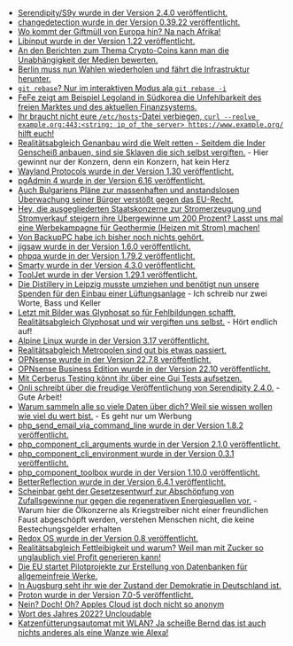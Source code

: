 * [Serendipity/S9y wurde in der Version 2.4.0 veröffentlicht.](https://github.com/s9y/Serendipity/releases/tag/2.4.0)
* [changedetection wurde in der Version 0.39.22 veröffentlicht.](https://github.com/dgtlmoon/changedetection.io/releases/tag/0.39.22)
* [Wo kommt der Giftmüll von Europa hin? Na nach Afrika!](https://netzfrauen.org/2022/11/20/africa-32/)
* [Libinput wurde in der Version 1.22 veröffentlicht.](https://www.phoronix.com/news/libinput-1.22-Released)
* [An den Berichten zum Thema Crypto-Coins kann man die Unabhängigkeit der Medien bewerten.](https://blog.fefe.de/?ts=9d8473cd)
* [Berlin muss nun Wahlen wiederholen und fährt die Infrastruktur herunter.](https://blog.fefe.de/?ts=9d847945)
* [`git rebase`? Nur im interaktiven Modus ala `git rebase -i`](https://opensource.com/article/22/11/advanced-git-commands)
* [FeFe zeigt am Beispiel Legoland in Südkorea die Unfehlbarkeit des freien Marktes und des aktuellen Finanzsystems.](https://blog.fefe.de/?ts=9d85846e)
* [Ihr braucht nicht eure `/etc/hosts`-Datei verbiegen, `curl --reolve example.org:443:<string: ip_of_the_server> https://www.example.org/` hilft euch!](https://utcc.utoronto.ca/~cks/space/blog/web/CurlTestingAlternateServer)
* [Realitätsabgleich Genanbau wird die Welt retten - Seitdem die Inder Genscheiß anbauen, sind sie Sklaven die sich selbst vergiften.](https://netzfrauen.org/2022/11/21/india-28/) - Hier gewinnt nur der Konzern, denn ein Konzern, hat kein Herz
* [Wayland Protocols wurde in der Version 1.30 veröffentlicht.](https://www.phoronix.com/news/Wayland-Tearing-Control-Proto)
* [pgAdmin 4 wurde in der Version 6.16 veröffentlicht.](https://www.postgresql.org/about/news/pgadmin-4-v616-released-2548/)
* [Auch Bulgariens Pläne zur massenhaften und anstandslosen Überwachung seiner Bürger verstößt gegen das EU-Recht.](https://netzpolitik.org/2022/eugh-urteil-vorratsdatenspeicherung-auch-in-bulgarien-mit-eu-recht-unvereinbar/)
* [Hey, die ausgegliederten Staatskonzerne zur Stromerzeugung und Stromverkauf steigern ihre Übergewinne um 200 Prozent? Lasst uns mal eine Werbekampagne für Geothermie (Heizen mit Strom) machen!](https://www.sonnenseite.com/de/wissenschaft/datenkampagne-fuer-die-geothermie-in-deutschland-gestartet/)
* [Von BackupPC habe ich bisher noch nichts gehört.](https://backuppc.github.io/backuppc/)
* [jigsaw wurde in der Version 1.6.0 veröffentlicht.](https://github.com/tighten/jigsaw/releases/tag/v1.6.0)
* [phpqa wurde in der Version 1.79.2 veröffentlicht.](https://github.com/jakzal/phpqa/releases/tag/v1.79.2)
* [Smarty wurde in der Version 4.3.0 veröffentlicht.](https://github.com/smarty-php/smarty/releases/tag/v4.3.0)
* [ToolJet wurde in der Version 1.29.1 veröffentlicht.](https://github.com/ToolJet/ToolJet/releases/tag/v1.29.1)
* [Die Distillery in Leipzig musste umziehen und benötigt nun unsere Spenden für den Einbau einer Lüftungsanlage](https://www.rave-strikes-back.de/?p=11400) - Ich schreib nur zwei Worte, Bass und Keller
* [Letzt mit Bilder was Glyphosat so für Fehlbildungen schafft, Realitätsabgleich Glyphosat und wir vergiften uns selbst.](https://netzfrauen.org/2022/11/22/argentina-4/) - Hört endlich auf!
* [Alpine Linux wurde in der Version 3.17 veröffentlicht.](https://www.phoronix.com/news/Alpine-3.17-Released)
* [Realitätsabgleich Metropolen sind gut bis etwas passiert.](https://netzfrauen.org/2022/11/22/earthquake-2/)
* [OPNsense wurde in der Version 22.7.8 veröffentlicht.](https://opnsense.org/opnsense-22-7-8-released/)
* [OPNsense Business Edition wurde in der Version 22.10 veröffentlicht.](https://opnsense.org/opnsense-business-edition-22-10-released/)
* [Mit Cerberus Testing könnt ihr über eine Gui Tests aufsetzen.](https://opensource.com/article/22/11/cerberus-testing)
* [Onli schreibt über die freudige Veröffentlichung von Serendipity 2.4.0.](https://www.onli-blogging.de/2214/Serendipity-2.4.0-ist-draussen-das-stabile-Release-fuer-PHP-8.0.html) - Gute Arbeit!
* [Warum sammeln alle so viele Daten über dich? Weil sie wissen wollen wie viel du wert bist.](https://netzpolitik.org/2022/we-fight-for-your-digital-rights-sie-wollen-wissen-wie-viel-wir-wert-sind/) - Es geht nur um Werbung
* [php_send_email_via_command_line wurde in der Version 1.8.2 veröffentlicht.](https://github.com/stevleibelt/php_send_email_via_command_line/releases/tag/1.8.2)
* [php_component_cli_arguments wurde in der Version 2.1.0 veröffentlicht.](https://github.com/bazzline/php_component_cli_arguments/releases/tag/2.1.0)
* [php_component_cli_environment wurde in der Version 0.3.1 veröffentlicht.](https://github.com/bazzline/php_component_cli_environment/releases/tag/0.3.1)
* [php_component_toolbox wurde in der Version 1.10.0 veröffentlicht.](https://github.com/bazzline/php_component_toolbox/releases/tag/1.10.0)
* [BetterReflection wurde in der Version 6.4.1 veröffentlicht.](https://github.com/Roave/BetterReflection/releases/tag/6.4.1)
* [Scheinbar geht der Gesetzesentwurf zur Abschöpfung von Zufallsgewinne nur gegen die regenerativen Energiequellen vor.](https://www.sonnenseite.com/de/energie/bundesregierung-haelt-an-abschoepfung-von-zufallsgewinnen-fest/) - Warum hier die Ölkonzerne als Kriegstreiber nicht einer freundlichen Faust abgeschöpft werden, verstehen Menschen nicht, die keine Bestechungsgelder erhalten
* [Redox OS wurde in der Version 0.8 veröffentlicht.](https://www.phoronix.com/news/Redox-OS-0.8-Released)
* [Realitätsabgleich Fettleibigkeit und warum? Weil man mit Zucker so unglaublich viel Profit generieren kann!](https://netzfrauen.org/2022/11/23/sugar-4/)
* [Die EU startet Pilotprojekte zur Erstellung von Datenbanken für allgemeinfreie Werke.](https://www.patrick-breyer.de/startschuss-fuer-eu-datenbank-allgemeinfreier-werke-und-digitalen-zugang-zu-wissenschaftlichen-werken/)
* [In Augsburg seht ihr wie der Zustand der Demokratie in Deutschland ist.](https://netzpolitik.org/2022/augsburg-gegen-demonstrationsfreiheit-mit-einer-liberalen-demokratie-nicht-zu-vereinbaren/)
* [Proton wurde in der Version 7.0-5 veröffentlicht.](https://www.phoronix.com/news/Proton-7.0-5-Released)
* [Nein? Doch! Oh? Apples Cloud ist doch nicht so anonym](https://blog.fefe.de/?ts=9d80df7c)
* [Wort des Jahres 2022? Uncloudable](https://blog.fefe.de/?ts=9d80de95)
* [Katzenfütterungsautomat mit WLAN? Ja scheiße Bernd das ist auch nichts anderes als eine Wanze wie Alexa!](https://blog.fefe.de/?ts=9d80d810)

